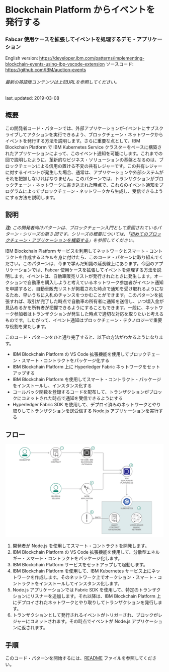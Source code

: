 # Blockchain Platform からイベントを発行する

### Fabcar 使用ケースを拡張してイベントを処理するデモ・アプリケーション

English version: https://developer.ibm.com/patterns/implementing-blockchain-events-using-ibp-vscode-extension
  ソースコード: https://github.com/IBM/auction-events

###### 最新の英語版コンテンツは上記URLを参照してください。
last_updated: 2019-03-08

 ## 概要

この開発者コード・パターンでは、外部アプリケーションがイベントにサブスクライブしてアクションを実行できるよう、ブロックチェーン・ネットワークからイベントを発行する方法を説明します。さらに重要な点として、IBM Blockchain Platform で IBM Kubernetes Service クラスターをベースに構築されたアプリケーションによって、このイベント通知を可能にします。これまでの回で説明したように、革新的なビジネス・ソリューションの基盤となるのは、ブロックチェーンによる信用の置ける不変の共有レジャーです。この共有レジャーに対するイベントが発生した場合、通常は、アプリケーションや外部システムがそれを把握しなければなりません。このパターンでは、トランザクションがブロックチェーン・ネットワークに書き込まれた時点で、これらのイベント通知をプログラムによってブロックチェーン・ネットワークから生成し、受信できるようにする方法を説明します。

## 説明

_**注:** この開発者向けパターンは、ブロックチェーン入門として意図されているパターン・シリーズの第 3 回です。シリーズの概要については、「[初めてのブロックチェーン・アプリケーションを構築する]( https://www.ibm.com/developerworks/jp/library/code-pattern-series-build-your-first-blockchain-application/)」を参照してください。_

IBM Blockchain Platform サービスを利用してネットワークとスマート・コントラクトを作成するスキルを身に付けたら、このコード・パターンに取り組んでください。このパターンは、今まで学んだ知識の延長線上にあります。今回のアプリケーションでは、Fabcar 使用ケースを拡張してイベントを処理する方法を説明します。イベントは、自動車販売リストが発行されたときに発生します。オークションで自動車を購入しようと考えているネットワーク参加者がイベント通知を申請すると、自動車販売リストが掲載された時点で通知を受け取れるようになるため、早いうちに入札のチャンスをつかむことができます。このパターンを拡張すれば、取引が完了した時点で自動車の所有者に通知を送信し、いつ頃入金が見込めるかを所有者が把握できるようにすることもできます。一般に、ネットワーク参加者はトランザクションが発生した時点で適切な対応を取りたいと考えるものです。したがって、イベント通知はブロックチェーン・テクノロジーで重要な役割を果たします。

このコード・パターンをひと通り完了すると、以下の方法がわかるようになります。

* IBM Blockchain Platform の VS Code 拡張機能を使用してブロックチェーン・スマート・コントラクトをパッケージ化する
* IBM Blockchain Platform 上に Hyperledger Fabric ネットワークをセットアップする
* IBM Blockchain Platform を使用してスマート・コントラクト・パッケージをインストールし、インスタンス化する
* コールバック関数を登録するコードを配布して、トランザクションがブロックにコミットされた時点で通知を受信できるようにする
* Hyperledger Fabric SDK を使用して、デプロイ済みのネットワークとやり取りしてトランザクションを送受信する Node.js アプリケーションを実行する

## フロー

![フロー](./images/arch.png)

1. 開発者が Node.js を使用してスマート・コントラクトを開発します。
1. IBM Blockchain Platform の VS Code 拡張機能を使用して、分散型エネルギー・スマート・コントラクトをパッケージ化します。
1. IBM Blockchain Platform サービスをセットアップして起動します。
1. IBM Blockchain Platform を使用して、IBM Kubernetes サービス上にネットワークを作成します。そのネットワーク上でオークション・スマート・コントラクトをインストールしてインスタンス化します。
1. Node.js アプリケーションでは Fabric SDK を使用して、特定のトランザクションにリスナーを追加します。それ以降は、IBM Blockchain Platform 上にデプロイされたネットワークとやり取りしてトランザクションを発行します。
1. トランザクションとして発行されるイベントがトリガーされ、ブロックがレジャーにコミットされます。その時点でイベントが Node.js アプリケーションに返されます。

## 手順

このコード・パターンを開始するには、[README](https://github.com/IBM/auction-events/blob/master/README.md) ファイルを参照してください。
